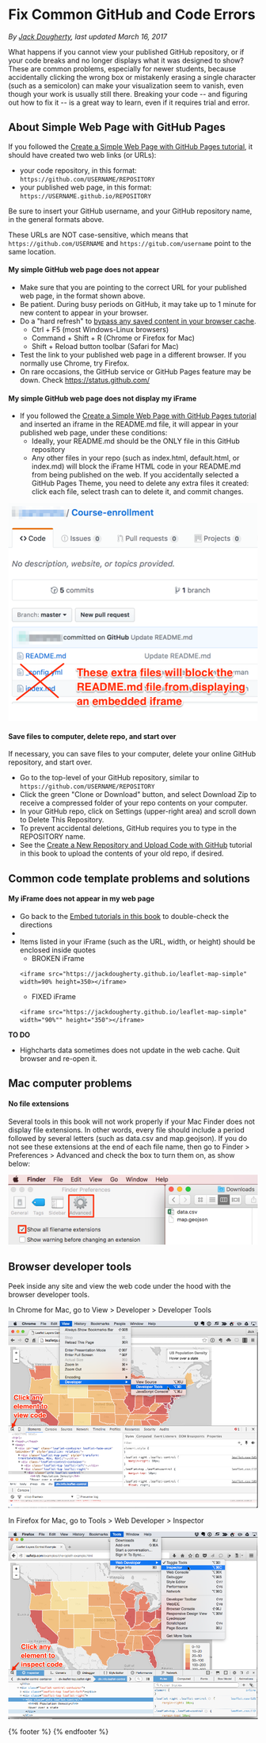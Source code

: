 # Fix Common GitHub and Code Errors
*By [Jack Dougherty](../../introduction/who.md), last updated March 16, 2017*

What happens if you cannot view your published GitHub repository, or if your code breaks and no longer displays what it was designed to show? These are common problems, especially for newer students, because accidentally clicking the wrong box or mistakenly erasing a single character (such as a semicolon) can make your visualization seem to vanish, even though your work is usually still there. Breaking your code -- and figuring out how to fix it -- is a great way to learn, even if it requires trial and error.

## About Simple Web Page with GitHub Pages

If you followed the [Create a Simple Web Page with GitHub Pages tutorial](../../embed/github-pages), it should have created two web links (or URLs):
- your code repository, in this format: ```https://github.com/USERNAME/REPOSITORY```
- your published web page, in this format: ```https://USERNAME.github.io/REPOSITORY```

Be sure to insert your GitHub username, and your GitHub repository name, in the general formats above.

These URLs are NOT case-sensitive, which means that ```https://github.com/USERNAME``` and ```https://gitub.com/username``` point to the same location.

#### My simple GitHub web page does not appear
- Make sure that you are pointing to the correct URL for your published web page, in the format shown above.
- Be patient. During busy periods on GitHub, it may take up to 1 minute for new content to appear in your browser.
- Do a "hard refresh" to [bypass any saved content in your browser cache](https://en.wikipedia.org/wiki/Wikipedia:Bypass_your_cache).
  - Ctrl + F5 (most Windows-Linux browsers)
  - Command + Shift + R (Chrome or Firefox for Mac)
  - Shift + Reload button toolbar (Safari for Mac)
- Test the link to your published web page in a different browser. If you normally use Chrome, try Firefox.
- On rare occasions, the GitHub service or GitHub Pages feature may be down. Check https://status.github.com/

#### My simple GitHub web page does not display my iFrame  
- If you followed the [Create a Simple Web Page with GitHub Pages tutorial](../../embed/github-pages) and inserted an iframe in the README.md file, it will appear in your published web page, under these conditions:
  - Ideally, your README.md should be the ONLY file in this GitHub repository
  - Any other files in your repo (such as index.html, default.html, or index.md) will block the iFrame HTML code in your README.md from being published on the web. If you accidentally selected a GitHub Pages Theme, you need to delete any extra files it created: click each file, select trash can to delete it, and commit changes.

![Screenshot: Extra files in GitHub repo will block iFrame in your README](extra-files-block-readme-iframe.png)

#### Save files to computer, delete repo, and start over
If necessary, you can save files to your computer, delete your online GitHub repository, and start over.
- Go to the top-level of your GitHub repository, similar to ```https://github.com/USERNAME/REPOSITORY```
- Click the green "Clone or Download" button, and select Download Zip to receive a compressed folder of your repo contents on your computer.
- In your GitHub repo, click on Settings (upper-right area) and scroll down to Delete This Repository.
- To prevent accidental deletions, GitHub requires you to type in the REPOSITORY name.
- See the [Create a New Repository and Upload Code with GitHub](../create-repo) tutorial in this book to upload the contents of your old repo, if desired.

## Common code template problems and solutions

#### My iFrame does not appear in my web page
- Go back to the [Embed tutorials in this book](../../embed) to double-check the directions
-
- Items listed in your iFrame (such as the URL, width, or height) should be enclosed inside quotes
  - BROKEN iFrame
  ```
  <iframe src="https://jackdougherty.github.io/leaflet-map-simple" width=90% height=350></iframe>
  ```
  - FIXED iFrame
  ```
  <iframe src="https://jackdougherty.github.io/leaflet-map-simple" width="90%"" height="350"></iframe>
  ```


**TO DO**
- Highcharts data sometimes does not update in the web cache. Quit browser and re-open it.

## Mac computer problems

#### No file extensions

Several tools in this book will not work properly if your Mac Finder does not display file extensions. In other words, every file should include a period followed by several letters (such as data.csv and map.geojson). If you do not see these extensions at the end of each file name, then go to Finder > Preferences > Advanced and check the box to turn them on, as show below:

![Screenshot: Checkbox to show filename extensions](mac-finder-filename-extensions.png)


## Browser developer tools

  Peek inside any site and view the web code under the hood with the browser developer tools.

  In Chrome for Mac, go to View > Developer > Developer Tools

  ![](Chrome-developer-tools.png)

  In Firefox for Mac, go to Tools > Web Developer > Inspector

  ![](Firefox-tools-inspector.png)


  {% footer %}
  {% endfooter %}
